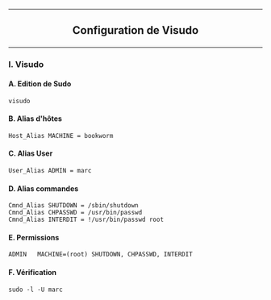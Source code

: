 ---------------------------------------------------------------------------------------------------------------
## <p align='center'> Configuration de Visudo </p>
---------------------------------------------------------------------------------------------------------------
### I. Visudo
#### A. Edition de Sudo
```
visudo
```

#### B. Alias d'hôtes
```
Host_Alias MACHINE = bookworm
```

#### C. Alias User
```
User_Alias ADMIN = marc
```

#### D. Alias commandes
```
Cmnd_Alias SHUTDOWN = /sbin/shutdown
Cmnd_Alias CHPASSWD = /usr/bin/passwd
Cmnd_Alias INTERDIT = !/usr/bin/passwd root
```

#### E. Permissions
```
ADMIN   MACHINE=(root) SHUTDOWN, CHPASSWD, INTERDIT
```

#### F. Vérification
```
sudo -l -U marc
```
